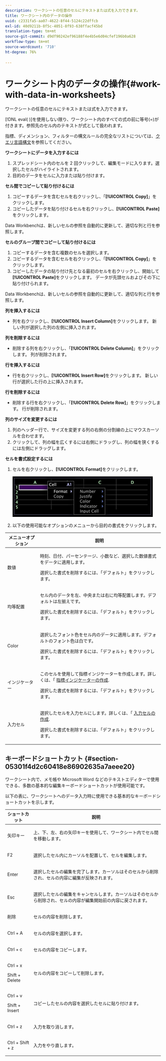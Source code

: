 ```yaml
---
description: ワークシートの任意のセルにテキストまたは式を入力できます。
title: ワークシート内のデータの操作
uuid: c2331fa5-aa07-4622-8f44-5124c22dffcb
exl-id: 40d9211b-8f5c-4051-8f93-638ffacf45bd
translation-type: tm+mt
source-git-commit: d9df90242ef96188f4e4b5e6d04cfef196b0a628
workflow-type: tm+mt
source-wordcount: '710'
ht-degree: 76%

---
```


# ワークシート内のデータの操作{#work-with-data-in-worksheets}

ワークシートの任意のセルにテキストまたは式を入力できます。

[!DNL eval( )]を使用しない限り、ワークシート内のすべての式の前に等号(=)が付きます。参照先のセル内のテキストが式として扱われます。

指標、ディメンション、フィルターの構文ルールの完全なリストについては、[クエリ言語構文](../../../home/c-get-started/c-qry-lang-syntx/c-qry-lang-syntx.md#concept-15d1d3f5164a47d49468c5acb7299d9f)を参照してください。

**ワークシートにデータを入力するには**

1. スプレッドシート内のセルを 2 回クリックして、編集モードに入ります。選択したセルがハイライトされます。
1. 目的のデータをセルに入力または貼り付けます。

**セル間でコピーして貼り付けるには**

1. コピーするデータを含むセルを右クリックし、「**[!UICONTROL Copy]**」をクリックします。
1. コピーしたデータを貼り付けるセルを右クリックし、**[!UICONTROL Paste]**&#x200B;をクリックします。

Data Workbenchは、新しいセルの参照を自動的に更新して、適切な列と行を参照します。

**セルのグループ間でコピーして貼り付けるには**

1. コピーするデータを含む複数のセルを選択します。
1. コピーするデータを含むセルを右クリックし、「**[!UICONTROL Copy]**」をクリックします。
1. コピーしたデータの貼り付け先となる最初のセルを右クリックし、開始して&#x200B;**[!UICONTROL Paste]**&#x200B;をクリックします。 データが先頭セルおよびその下に貼り付けられます。

Data Workbenchは、新しいセルの参照を自動的に更新して、適切な列と行を参照します。

**列を挿入するには**

* 列を右クリックし、**[!UICONTROL Insert Column]**&#x200B;をクリックします。 新しい列が選択した列の左側に挿入されます。

**列を削除するには**

* 削除する列を右クリックし、「**[!UICONTROL Delete Column]**」をクリックします。 列が削除されます。

**行を挿入するには**

* 行を右クリックし、**[!UICONTROL Insert Row]**&#x200B;をクリックします。 新しい行が選択した行の上に挿入されます。

**行を削除するには**

* 削除する行を右クリックし、「**[!UICONTROL Delete Row]**」をクリックします。 行が削除されます。

**列のサイズを変更するには**

1. 列のヘッダー行で、サイズを変更する列の右側の分割線の上にマウスカーソルを合わせます。
1. クリックして、列の幅を広くするには右側にドラッグし、列の幅を狭くするには左側にドラッグします。

**セルを書式設定するには**

1. セルを右クリックし、**[!UICONTROL Format]**&#x200B;をクリックします。

   ![](assets/mnu_Worksheet_Format.png)

1. 以下の使用可能なオプションのメニューから目的の書式をクリックします。

<table id="table_5788E01E52CC44E7927A0D23760D9EDD"> 
 <thead> 
  <tr> 
   <th colname="col1" class="entry"> メニューオプション </th> 
   <th colname="col2" class="entry"> 説明 </th> 
  </tr>
 </thead>
 <tbody> 
  <tr> 
   <td colname="col1"> <p>数値 </p> </td> 
   <td colname="col2"> <p>時刻、日付、パーセンテージ、小数など、選択した数値書式をデータに適用します。 </p> <p>選択した書式を削除するには、「<span class="uicontrol">デフォルト</span>」をクリックします。 </p> </td> 
  </tr> 
  <tr> 
   <td colname="col1"> <p>均等配置 </p> </td> 
   <td colname="col2"> <p>セル内のデータを左、中央または右に均等配置します。デフォルトは左揃えです。 </p> <p>選択した書式を削除するには、「<span class="uicontrol">デフォルト</span>」をクリックします。 </p> </td> 
  </tr> 
  <tr> 
   <td colname="col1"> <p>Color </p> </td> 
   <td colname="col2"> <p>選択したフォント色をセル内のデータに適用します。デフォルトのフォント色は白です。 </p> <p>選択した書式を削除するには、「<span class="uicontrol">デフォルト</span>」をクリックします。 </p> </td> 
  </tr> 
  <tr> 
   <td colname="col1"> <p>インジケーター </p> </td> 
   <td colname="col2"> <p>このセルを使用して指標インジケーターを作成します。詳しくは、「 <a href="../../../home/c-get-started/c-analysis-vis/c-wksts/c-metric-ind.md#concept-f0e911b23b2c4e8da3e1ea7b9ae04183"> 指標インジケーターの作成</a>. </p> <p>選択した書式を削除するには、「<span class="uicontrol">デフォルト</span>」をクリックします。 </p> </td> 
  </tr> 
  <tr> 
   <td colname="col1"> <p>入力セル </p> </td> 
   <td colname="col2"> <p>選択したセルを入力セルにします。詳しくは、「 <a href="../../../home/c-get-started/c-analysis-vis/c-wksts/c-input-cells.md#concept-08cd2c05a28a43dd9f7698b37e23e590"> 入力セルの作成</a>. </p> <p>選択した書式を削除するには、「<span class="uicontrol">デフォルト</span>」をクリックします。 </p> </td> 
  </tr> 
 </tbody> 
</table>

## キーボードショートカット {#section-05301f4d2c60418e86902635a7aeee20}

ワークシート内で、メモ帳や Microsoft Word などのテキストエディターで使用できる、多数の基本的な編集キーボードショートカットが使用可能です。

以下の表に、ワークシートへのデータ入力時に使用できる基本的なキーボードショートカットを示します。

<table id="table_8E6F73F253B3451CA1DE45EE4F4E69EF"> 
 <thead> 
  <tr> 
   <th colname="col1" class="entry"> ショートカット </th> 
   <th colname="col2" class="entry"> 説明 </th> 
  </tr> 
 </thead>
 <tbody> 
  <tr> 
   <td colname="col1"> <p>矢印キー </p> </td> 
   <td colname="col2"> <p>上、下、左、右の矢印キーを使用して、ワークシート内でセル間を移動します。 </p> </td> 
  </tr> 
  <tr> 
   <td colname="col1"> <p>F2 </p> </td> 
   <td colname="col2"> <p>選択したセル内にカーソルを配置して、セルを編集します。 </p> </td> 
  </tr> 
  <tr> 
   <td colname="col1"> <p>Enter </p> </td> 
   <td colname="col2"> <p>選択したセルの編集を完了します。カーソルはそのセルから削除され、セルの内容に編集が反映されます。 </p> </td> 
  </tr> 
  <tr> 
   <td colname="col1"> <p>Esc </p> </td> 
   <td colname="col2"> <p>選択したセルの編集をキャンセルします。カーソルはそのセルから削除され、セルの内容が編集開始前の内容に戻されます。 </p> </td> 
  </tr> 
  <tr> 
   <td colname="col1"> <p>削除 </p> </td> 
   <td colname="col2"> <p>セルの内容を削除します。 </p> </td> 
  </tr> 
  <tr> 
   <td colname="col1"> <p>Ctrl + A </p> </td> 
   <td colname="col2"> <p>セルの内容を選択します。 </p> </td> 
  </tr> 
  <tr> 
   <td colname="col1"> <p>Ctrl + c </p> </td> 
   <td colname="col2"> <p>セルの内容をコピーします。 </p> </td> 
  </tr> 
  <tr> 
   <td colname="col1"> <p>Ctrl + x </p> <p>Shift + Delete </p> </td> 
   <td colname="col2"> <p>セルの内容をコピーして削除します。 </p> </td> 
  </tr> 
  <tr> 
   <td colname="col1"> <p>Ctrl + v </p> <p>Shift + Insert </p> </td> 
   <td colname="col2"> <p>コピーしたセルの内容を選択したセルに貼り付けます。 </p> </td> 
  </tr> 
  <tr> 
   <td colname="col1"> <p>Ctrl + z </p> </td> 
   <td colname="col2"> <p>入力を取り消します。 </p> </td> 
  </tr> 
  <tr> 
   <td colname="col1"> <p>Ctrl + Shift + z </p> </td> 
   <td colname="col2"> <p>入力をやり直します。 </p> </td> 
  </tr> 
 </tbody> 
</table>
